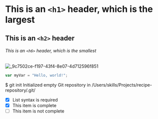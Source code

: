 # This is an `<h1>` header, which is the largest

## This is an `<h2>` header

###### This is an `<h6>` header, which is the smallest




![_9c7502ce-f197-43f4-8e07-4d712596f851](https://github.com/user-attachments/assets/5858119a-9035-49f0-8b88-8c70f6132836)



``` javascript
var myVar = "Hello, world!";
```


$ git init
Initialized empty Git repository in /Users/skills/Projects/recipe-repository/.git/


- [x] List syntax is required
- [x] This item is complete
- [ ] This item is not complete
